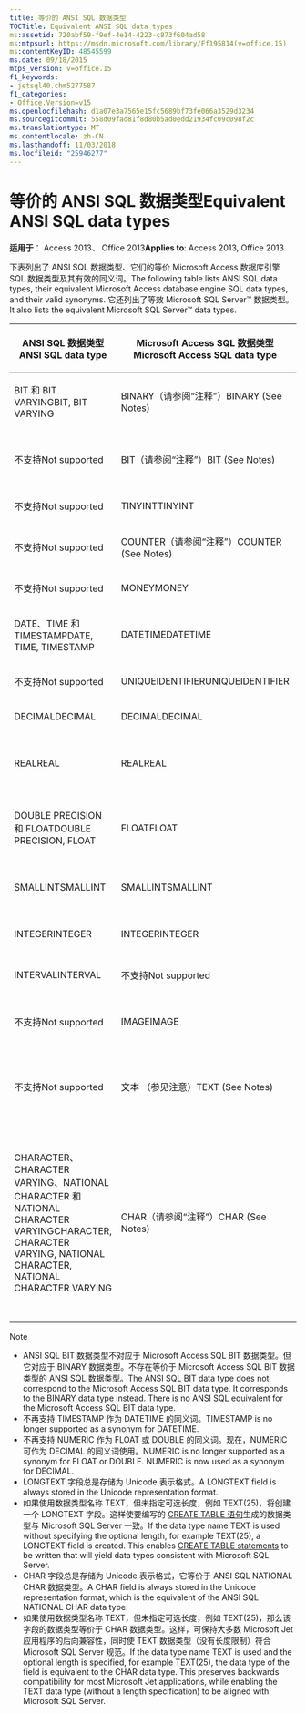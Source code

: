```yaml
---
title: 等价的 ANSI SQL 数据类型
TOCTitle: Equivalent ANSI SQL data types
ms:assetid: 720abf59-f9ef-4e14-4223-c873f604ad58
ms:mtpsurl: https://msdn.microsoft.com/library/Ff195814(v=office.15)
ms:contentKeyID: 48545599
ms.date: 09/18/2015
mtps_version: v=office.15
f1_keywords:
- jetsql40.chm5277587
f1_categories:
- Office.Version=v15
ms.openlocfilehash: d1a07e3a7565e15fc5689bf73fe066a3529d3234
ms.sourcegitcommit: 558d09fad81f8d80b5ad0edd21934fc09c098f2c
ms.translationtype: MT
ms.contentlocale: zh-CN
ms.lasthandoff: 11/03/2018
ms.locfileid: "25946277"
---
```

# <a name="equivalent-ansi-sql-data-types"></a><span data-ttu-id="640fe-102">等价的 ANSI SQL 数据类型</span><span class="sxs-lookup"><span data-stu-id="640fe-102">Equivalent ANSI SQL data types</span></span>


<span data-ttu-id="640fe-103">**适用于**： Access 2013、 Office 2013</span><span class="sxs-lookup"><span data-stu-id="640fe-103">**Applies to**: Access 2013, Office 2013</span></span>

<span data-ttu-id="640fe-104">下表列出了 ANSI SQL 数据类型、它们的等价 Microsoft Access 数据库引擎 SQL 数据类型及其有效的同义词。</span><span class="sxs-lookup"><span data-stu-id="640fe-104">The following table lists ANSI SQL data types, their equivalent Microsoft Access database engine SQL data types, and their valid synonyms.</span></span> <span data-ttu-id="640fe-105">它还列出了等效 Microsoft SQL Server™ 数据类型。</span><span class="sxs-lookup"><span data-stu-id="640fe-105">It also lists the equivalent Microsoft SQL Server™ data types.</span></span>

<table>
<colgroup>
<col style="width: 25%" />
<col style="width: 25%" />
<col style="width: 25%" />
<col style="width: 25%" />
</colgroup>
<thead>
<tr class="header">
<th><p><span data-ttu-id="640fe-106">ANSI SQL 数据类型</span><span class="sxs-lookup"><span data-stu-id="640fe-106">ANSI SQL data type</span></span></p></th>
<th><p><span data-ttu-id="640fe-107">Microsoft Access SQL 数据类型</span><span class="sxs-lookup"><span data-stu-id="640fe-107">Microsoft Access SQL data type</span></span></p></th>
<th><p><span data-ttu-id="640fe-108">
同义词</span><span class="sxs-lookup"><span data-stu-id="640fe-108">Synonym</span></span></p></th>
<th><p><span data-ttu-id="640fe-109">Microsoft SQL Server 数据类型</span><span class="sxs-lookup"><span data-stu-id="640fe-109">Microsoft SQL Server data type</span></span></p></th>
</tr>
</thead>
<tbody>
<tr class="odd">
<td><p><span data-ttu-id="640fe-110">BIT 和 BIT VARYING</span><span class="sxs-lookup"><span data-stu-id="640fe-110">BIT, BIT VARYING</span></span></p></td>
<td><p><span data-ttu-id="640fe-111">BINARY（请参阅“注释”）</span><span class="sxs-lookup"><span data-stu-id="640fe-111">BINARY (See Notes)</span></span></p></td>
<td><p><span data-ttu-id="640fe-112">VARBINARY、 BINARY VARYING 和 BIT VARYING</span><span class="sxs-lookup"><span data-stu-id="640fe-112">VARBINARY, BINARY VARYING BIT VARYING</span></span></p></td>
<td><p><span data-ttu-id="640fe-113">BINARY 和 VARBINARY</span><span class="sxs-lookup"><span data-stu-id="640fe-113">BINARY, VARBINARY</span></span></p></td>
</tr>
<tr class="even">
<td><p><span data-ttu-id="640fe-114">不支持</span><span class="sxs-lookup"><span data-stu-id="640fe-114">Not supported</span></span></p></td>
<td><p><span data-ttu-id="640fe-115">BIT（请参阅“注释”）</span><span class="sxs-lookup"><span data-stu-id="640fe-115">BIT (See Notes)</span></span></p></td>
<td><p><span data-ttu-id="640fe-116">BOOLEAN、LOGICAL、LOGICAL1 和 YESNO</span><span class="sxs-lookup"><span data-stu-id="640fe-116">BOOLEAN, LOGICAL, LOGICAL1, YESNO</span></span></p></td>
<td><p><span data-ttu-id="640fe-117">BIT</span><span class="sxs-lookup"><span data-stu-id="640fe-117">BIT</span></span></p></td>
</tr>
<tr class="odd">
<td><p><span data-ttu-id="640fe-118">不支持</span><span class="sxs-lookup"><span data-stu-id="640fe-118">Not supported</span></span></p></td>
<td><p><span data-ttu-id="640fe-119">TINYINT</span><span class="sxs-lookup"><span data-stu-id="640fe-119">TINYINT</span></span></p></td>
<td><p><span data-ttu-id="640fe-120">INTEGER1 和 BYTE</span><span class="sxs-lookup"><span data-stu-id="640fe-120">INTEGER1, BYTE</span></span></p></td>
<td><p><span data-ttu-id="640fe-121">TINYINT</span><span class="sxs-lookup"><span data-stu-id="640fe-121">TINYINT</span></span></p></td>
</tr>
<tr class="even">
<td><p><span data-ttu-id="640fe-122">不支持</span><span class="sxs-lookup"><span data-stu-id="640fe-122">Not supported</span></span></p></td>
<td><p><span data-ttu-id="640fe-123">COUNTER（请参阅“注释”）</span><span class="sxs-lookup"><span data-stu-id="640fe-123">COUNTER (See Notes)</span></span></p></td>
<td><p><span data-ttu-id="640fe-124">AUTOINCREMENT</span><span class="sxs-lookup"><span data-stu-id="640fe-124">AUTOINCREMENT</span></span></p></td>
<td><p><span data-ttu-id="640fe-125">（请参阅“注释”）</span><span class="sxs-lookup"><span data-stu-id="640fe-125">(See Notes)</span></span></p></td>
</tr>
<tr class="odd">
<td><p><span data-ttu-id="640fe-126">不支持</span><span class="sxs-lookup"><span data-stu-id="640fe-126">Not supported</span></span></p></td>
<td><p><span data-ttu-id="640fe-127">MONEY</span><span class="sxs-lookup"><span data-stu-id="640fe-127">MONEY</span></span></p></td>
<td><p><span data-ttu-id="640fe-128">CURRENCY</span><span class="sxs-lookup"><span data-stu-id="640fe-128">CURRENCY</span></span></p></td>
<td><p><span data-ttu-id="640fe-129">MONEY</span><span class="sxs-lookup"><span data-stu-id="640fe-129">MONEY</span></span></p></td>
</tr>
<tr class="even">
<td><p><span data-ttu-id="640fe-130">DATE、TIME 和 TIMESTAMP</span><span class="sxs-lookup"><span data-stu-id="640fe-130">DATE, TIME, TIMESTAMP</span></span></p></td>
<td><p><span data-ttu-id="640fe-131">DATETIME</span><span class="sxs-lookup"><span data-stu-id="640fe-131">DATETIME</span></span></p></td>
<td><p><span data-ttu-id="640fe-132">DATE、 TIME （参见注意）</span><span class="sxs-lookup"><span data-stu-id="640fe-132">DATE, TIME (See Notes)</span></span></p></td>
<td><p><span data-ttu-id="640fe-133">DATETIME</span><span class="sxs-lookup"><span data-stu-id="640fe-133">DATETIME</span></span></p></td>
</tr>
<tr class="odd">
<td><p><span data-ttu-id="640fe-134">不支持</span><span class="sxs-lookup"><span data-stu-id="640fe-134">Not supported</span></span></p></td>
<td><p><span data-ttu-id="640fe-135">UNIQUEIDENTIFIER</span><span class="sxs-lookup"><span data-stu-id="640fe-135">UNIQUEIDENTIFIER</span></span></p></td>
<td><p><span data-ttu-id="640fe-136">GUID</span><span class="sxs-lookup"><span data-stu-id="640fe-136">GUID</span></span></p></td>
<td><p><span data-ttu-id="640fe-137">UNIQUEIDENTIFIER</span><span class="sxs-lookup"><span data-stu-id="640fe-137">UNIQUEIDENTIFIER</span></span></p></td>
</tr>
<tr class="even">
<td><p><span data-ttu-id="640fe-138">DECIMAL</span><span class="sxs-lookup"><span data-stu-id="640fe-138">DECIMAL</span></span></p></td>
<td><p><span data-ttu-id="640fe-139">DECIMAL</span><span class="sxs-lookup"><span data-stu-id="640fe-139">DECIMAL</span></span></p></td>
<td><p><span data-ttu-id="640fe-140">NUMERIC 和 DEC</span><span class="sxs-lookup"><span data-stu-id="640fe-140">NUMERIC, DEC</span></span></p></td>
<td><p><span data-ttu-id="640fe-141">DECIMAL</span><span class="sxs-lookup"><span data-stu-id="640fe-141">DECIMAL</span></span></p></td>
</tr>
<tr class="odd">
<td><p><span data-ttu-id="640fe-142">REAL</span><span class="sxs-lookup"><span data-stu-id="640fe-142">REAL</span></span></p></td>
<td><p><span data-ttu-id="640fe-143">REAL</span><span class="sxs-lookup"><span data-stu-id="640fe-143">REAL</span></span></p></td>
<td><p><span data-ttu-id="640fe-144">SINGLE、FLOAT4 和 IEEESINGLE</span><span class="sxs-lookup"><span data-stu-id="640fe-144">SINGLE, FLOAT4, IEEESINGLE</span></span></p></td>
<td><p><span data-ttu-id="640fe-145">REAL</span><span class="sxs-lookup"><span data-stu-id="640fe-145">REAL</span></span></p></td>
</tr>
<tr class="even">
<td><p><span data-ttu-id="640fe-146">DOUBLE PRECISION 和 FLOAT</span><span class="sxs-lookup"><span data-stu-id="640fe-146">DOUBLE PRECISION, FLOAT</span></span></p></td>
<td><p><span data-ttu-id="640fe-147">FLOAT</span><span class="sxs-lookup"><span data-stu-id="640fe-147">FLOAT</span></span></p></td>
<td><p><span data-ttu-id="640fe-148">DOUBLE、FLOAT8、IEEEDOUBLE 和 NUMBER（请参阅“注释”）</span><span class="sxs-lookup"><span data-stu-id="640fe-148">DOUBLE, FLOAT8, IEEEDOUBLE, NUMBER (See Notes)</span></span></p></td>
<td><p><span data-ttu-id="640fe-149">FLOAT</span><span class="sxs-lookup"><span data-stu-id="640fe-149">FLOAT</span></span></p></td>
</tr>
<tr class="odd">
<td><p><span data-ttu-id="640fe-150">SMALLINT</span><span class="sxs-lookup"><span data-stu-id="640fe-150">SMALLINT</span></span></p></td>
<td><p><span data-ttu-id="640fe-151">SMALLINT</span><span class="sxs-lookup"><span data-stu-id="640fe-151">SMALLINT</span></span></p></td>
<td><p><span data-ttu-id="640fe-152">SHORT 和 INTEGER2</span><span class="sxs-lookup"><span data-stu-id="640fe-152">SHORT, INTEGER2</span></span></p></td>
<td><p><span data-ttu-id="640fe-153">SMALLINT</span><span class="sxs-lookup"><span data-stu-id="640fe-153">SMALLINT</span></span></p></td>
</tr>
<tr class="even">
<td><p><span data-ttu-id="640fe-154">INTEGER</span><span class="sxs-lookup"><span data-stu-id="640fe-154">INTEGER</span></span></p></td>
<td><p><span data-ttu-id="640fe-155">INTEGER</span><span class="sxs-lookup"><span data-stu-id="640fe-155">INTEGER</span></span></p></td>
<td><p><span data-ttu-id="640fe-156">LONG、INT 和 INTEGER4</span><span class="sxs-lookup"><span data-stu-id="640fe-156">LONG, INT, INTEGER4</span></span></p></td>
<td><p><span data-ttu-id="640fe-157">INTEGER</span><span class="sxs-lookup"><span data-stu-id="640fe-157">INTEGER</span></span></p></td>
</tr>
<tr class="odd">
<td><p><span data-ttu-id="640fe-158">INTERVAL</span><span class="sxs-lookup"><span data-stu-id="640fe-158">INTERVAL</span></span></p></td>
<td><p><span data-ttu-id="640fe-159">不支持</span><span class="sxs-lookup"><span data-stu-id="640fe-159">Not supported</span></span></p></td>
<td><p></p></td>
<td><p><span data-ttu-id="640fe-160">不支持</span><span class="sxs-lookup"><span data-stu-id="640fe-160">Not supported</span></span></p></td>
</tr>
<tr class="even">
<td><p><span data-ttu-id="640fe-161">不支持</span><span class="sxs-lookup"><span data-stu-id="640fe-161">Not supported</span></span></p></td>
<td><p><span data-ttu-id="640fe-162">IMAGE</span><span class="sxs-lookup"><span data-stu-id="640fe-162">IMAGE</span></span></p></td>
<td><p><span data-ttu-id="640fe-163">LONGBINARY、 GENERAL 和 OLEOBJECT</span><span class="sxs-lookup"><span data-stu-id="640fe-163">LONGBINARY, GENERAL, OLEOBJECT</span></span></p></td>
<td><p><span data-ttu-id="640fe-164">IMAGE</span><span class="sxs-lookup"><span data-stu-id="640fe-164">IMAGE</span></span></p></td>
</tr>
<tr class="odd">
<td><p><span data-ttu-id="640fe-165">不支持</span><span class="sxs-lookup"><span data-stu-id="640fe-165">Not supported</span></span></p></td>
<td><p><span data-ttu-id="640fe-166">文本 （参见注意）</span><span class="sxs-lookup"><span data-stu-id="640fe-166">TEXT (See Notes)</span></span></p></td>
<td><p><span data-ttu-id="640fe-167">LONGTEXT、LONGCHAR、MEMO、NOTE 和 NTEXT（请参阅“注释”）</span><span class="sxs-lookup"><span data-stu-id="640fe-167">LONGTEXT, LONGCHAR, MEMO, NOTE, NTEXT (See Notes)</span></span></p></td>
<td><p><span data-ttu-id="640fe-168">TEXT</span><span class="sxs-lookup"><span data-stu-id="640fe-168">TEXT</span></span></p></td>
</tr>
<tr class="even">
<td><p><span data-ttu-id="640fe-169">CHARACTER、CHARACTER VARYING、NATIONAL CHARACTER 和 NATIONAL CHARACTER VARYING</span><span class="sxs-lookup"><span data-stu-id="640fe-169">CHARACTER, CHARACTER VARYING, NATIONAL CHARACTER, NATIONAL CHARACTER VARYING</span></span></p></td>
<td><p><span data-ttu-id="640fe-170">CHAR（请参阅“注释”）</span><span class="sxs-lookup"><span data-stu-id="640fe-170">CHAR (See Notes)</span></span></p></td>
<td><p><span data-ttu-id="640fe-171">TEXT(n)，ALPHANUMERIC、 CHARACTER、 STRING、 VARCHAR、 CHARACTER VARYING、 NCHAR、 NATIONAL CHARACTER、 NATIONAL CHAR、 NATIONAL CHARACTER VARYING、 NATIONAL CHAR VARYING （参见注意）</span><span class="sxs-lookup"><span data-stu-id="640fe-171">TEXT(n), ALPHANUMERIC, CHARACTER, STRING, VARCHAR, CHARACTER VARYING, NCHAR, NATIONAL CHARACTER, NATIONAL CHAR, NATIONAL CHARACTER VARYING, NATIONAL CHAR VARYING (See Notes)</span></span></p></td>
<td><p><span data-ttu-id="640fe-172">CHAR、VARCHAR、NCHAR 和 NVARCHAR</span><span class="sxs-lookup"><span data-stu-id="640fe-172">CHAR, VARCHAR, NCHAR, NVARCHAR</span></span></p></td>
</tr>
</tbody>
</table>



> [!NOTE]
> - <span data-ttu-id="640fe-p102">ANSI SQL BIT 数据类型不对应于 Microsoft Access SQL BIT 数据类型。但它对应于 BINARY 数据类型。不存在等价于 Microsoft Access SQL BIT 数据类型的 ANSI SQL 数据类型。</span><span class="sxs-lookup"><span data-stu-id="640fe-p102">The ANSI SQL BIT data type does not correspond to the Microsoft Access SQL BIT data type. It corresponds to the BINARY data type instead. There is no ANSI SQL equivalent for the Microsoft Access SQL BIT data type.</span></span>
> - <span data-ttu-id="640fe-176">不再支持 TIMESTAMP 作为 DATETIME 的同义词。</span><span class="sxs-lookup"><span data-stu-id="640fe-176">TIMESTAMP is no longer supported as a synonym for DATETIME.</span></span>
> - <span data-ttu-id="640fe-p103">不再支持 NUMERIC 作为 FLOAT 或 DOUBLE 的同义词。现在，NUMERIC 可作为 DECIMAL 的同义词使用。</span><span class="sxs-lookup"><span data-stu-id="640fe-p103">NUMERIC is no longer supported as a synonym for FLOAT or DOUBLE. NUMERIC is now used as a synonym for DECIMAL.</span></span>
> - <span data-ttu-id="640fe-179">LONGTEXT 字段总是存储为 Unicode 表示格式。</span><span class="sxs-lookup"><span data-stu-id="640fe-179">A LONGTEXT field is always stored in the Unicode representation format.</span></span>
> - <span data-ttu-id="640fe-p104">如果使用数据类型名称 TEXT，但未指定可选长度，例如 TEXT(25)，将创建一个 LONGTEXT 字段。这样使要编写的 [CREATE TABLE 语句](create-table-statement-microsoft-access-sql.md)生成的数据类型与 Microsoft SQL Server 一致。</span><span class="sxs-lookup"><span data-stu-id="640fe-p104">If the data type name TEXT is used without specifying the optional length, for example TEXT(25), a LONGTEXT field is created. This enables [CREATE TABLE statements](create-table-statement-microsoft-access-sql.md) to be written that will yield data types consistent with Microsoft SQL Server.</span></span>
> - <span data-ttu-id="640fe-182">CHAR 字段总是存储为 Unicode 表示格式，它等价于 ANSI SQL NATIONAL CHAR 数据类型。</span><span class="sxs-lookup"><span data-stu-id="640fe-182">A CHAR field is always stored in the Unicode representation format, which is the equivalent of the ANSI SQL NATIONAL CHAR data type.</span></span>
> - <span data-ttu-id="640fe-p105">如果使用数据类型名称 TEXT，但未指定可选长度，例如 TEXT(25)，那么该字段的数据类型等价于 CHAR 数据类型。这样，可保持大多数 Microsoft Jet 应用程序的后向兼容性，同时使 TEXT 数据类型（没有长度限制）符合 Microsoft SQL Server 规范。</span><span class="sxs-lookup"><span data-stu-id="640fe-p105">If the data type name TEXT is used and the optional length is specified, for example TEXT(25), the data type of the field is equivalent to the CHAR data type. This preserves backwards compatibility for most Microsoft Jet applications, while enabling the TEXT data type (without a length specification) to be aligned with Microsoft SQL Server.</span></span>


